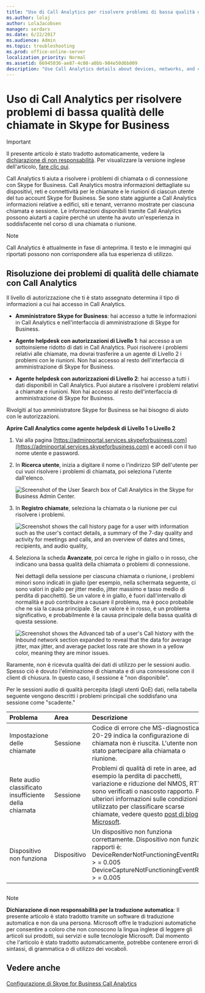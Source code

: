 ```yaml
---
title: "Uso di Call Analytics per risolvere problemi di bassa qualità delle chiamate in Skype for Business"
ms.author: lolaj
author: LolaJacobsen
manager: serdars
ms.date: 6/22/2017
ms.audience: Admin
ms.topic: troubleshooting
ms.prod: office-online-server
localization_priority: Normal
ms.assetid: 66945036-ae87-4c08-a0bb-984e50d6b009
description: "Use Call Analytics details about devices, networks, and connectivity to troubleshoot user problems with Skype for Business calls and meetings."
---
```


# Uso di Call Analytics per risolvere problemi di bassa qualità delle chiamate in Skype for Business

> [!IMPORTANT]
> Il presente articolo è stato tradotto automaticamente, vedere la [dichiarazione di non responsabilità](66945036-ae87-4c08-a0bb-984e50d6b009.md#MT_Footer). Per visualizzare la versione inglese dell'articolo, [fare clic qui](https://support.office.com/en-us/article/66945036-ae87-4c08-a0bb-984e50d6b009). 
  
Call Analytics ti aiuta a risolvere i problemi di chiamata o di connessione con Skype for Business. Call Analytics mostra informazioni dettagliate su dispositivi, reti e connettività per le chiamate e le riunioni di ciascun utente del tuo account Skype for Business. Se sono state aggiunte a Call Analytics informazioni relative a edifici, siti e tenant, verranno mostrate per ciascuna chiamata e sessione. Le informazioni disponibili tramite Call Analytics possono aiutarti a capire perché un utente ha avuto un'esperienza in soddisfacente nel corso di una chiamata o riunione. 
  
> [!NOTE]
> Call Analytics è attualmente in fase di anteprima. Il testo e le immagini qui riportati possono non corrispondere alla tua esperienza di utilizzo. 
  
## Risoluzione dei problemi di qualità delle chiamate con Call Analytics

Il livello di autorizzazione che ti è stato assegnato determina il tipo di informazioni a cui hai accesso in Call Analytics.
  
- **Amministratore Skype for Business**: hai accesso a tutte le informazioni in Call Analytics e nell'interfaccia di amministrazione di Skype for Business.
    
- **Agente helpdesk con autorizzazioni di Livello 1**: hai accesso a un sottoinsieme ridotto di dati in Call Analytics. Puoi risolvere i problemi relativi alle chiamate, ma dovrai trasferire a un agente di Livello 2 i problemi con le riunioni. Non hai accesso al resto dell'interfaccia di amministrazione di Skype for Business.
    
- **Agente helpdesk con autorizzazioni di Livello 2**: hai accesso a tutti i dati disponibili in Call Analytics. Puoi aiutare a risolvere i problemi relativi a chiamate e riunioni. Non hai accesso al resto dell'interfaccia di amministrazione di Skype for Business.
    
Rivolgiti al tuo amministratore Skype for Business se hai bisogno di aiuto con le autorizzazioni.
  
 **Aprire Call Analytics come agente helpdesk di Livello 1 o Livello 2**
  
1. Vai alla pagina [https://adminportal.services.skypeforbusiness.com](https://adminportal.services.skypeforbusiness.com) e accedi con il tuo nome utente e password.
    
2. In **Ricerca utente**, inizia a digitare il nome o l'indirizzo SIP dell'utente per cui vuoi risolvere i problemi di chiamata, poi seleziona l'utente dall'elenco.
    
    ![Screenshot of the User Search box of Call Analytics in the Skype for Business Admin Center.](../images/db52efc5-dac1-4623-ba72-41e42f0a0fb4.png)
  
3. In **Registro chiamate**, seleziona la chiamata o la riunione per cui risolvere i problemi.
    
    ![Screenshot shows the call history page for a user with information such as the user's contact details, a summary of the 7-day quality and activity for meetings and calls, and an overview of dates and times, recipients, and audio quality,](../images/aef80e09-3b37-46db-8e7b-8cf71712349b.png)
  
4. Seleziona la scheda **Avanzate**, poi cerca le righe in giallo o in rosso, che indicano una bassa qualità della chiamata o problemi di connessione. 
    
    Nei dettagli della sessione per ciascuna chiamata o riunione, i problemi minori sono indicati in giallo (per esempio, nella schermata seguente, ci sono valori in giallo per jitter medio, jitter massimo e tasso medio di perdita di pacchetti). Se un valore è in giallo, è fuori dall'intervallo di normalità e può contribuire a causare il problema, ma è poco probabile che ne sia la causa principale. Se un valore è in rosso, è un problema significativo, e probabilmente è la causa principale della bassa qualità di questa sessione. 
    
    ![Screenshot shows the Advanced tab of a user's Call history with the Inbound network section expanded to reveal that the data for average jitter, max jitter, and average packet loss rate are shown in a yellow color, meaning they are minor issues.](../images/13f314ce-97cf-4bd0-a147-14b177d07040.png)
  
Raramente, non è ricevuta qualità dei dati di utilizzo per le sessioni audio. Spesso ciò è dovuto l'eliminazione di chiamata e di una connessione con il client di chiusura. In questo caso, il sessione è "non disponibile".
  
Per le sessioni audio di qualità percepita (dagli utenti QoE) dati, nella tabella seguente vengono descritti i problemi principali che soddisfano una sessione come "scadente."
  
|**Problema**|**Area**|**Descrizione**|
|:-----|:-----|:-----|
|Impostazione delle chiamate  <br/> |Sessione  <br/> |Codice di errore che MS-diagnostica 20-29 indica la configurazione di chiamata non è riuscita. L'utente non è stato partecipare alla chiamata o riunione.  <br/> |
|Rete audio classificato insufficiente della chiamata  <br/> |Sessione  <br/> |Problemi di qualità di rete in aree, ad esempio la perdita di pacchetti, variazione e riduzione del NMOS, RTT, si sono verificati o nascosto rapporto. Per ulteriori informazioni sulle condizioni utilizzato per classificare scarse chiamate, vedere questo [post di blog di Microsoft](https://go.microsoft.com/fwlink/p/?linkid=852133).  <br/> |
|Dispositivo non funziona  <br/> |Dispositivo  <br/> | Un dispositivo non funziona correttamente. Dispositivo non funziona rapporti è: <br/>  DeviceRenderNotFunctioningEventRatio > = 0.005 <br/>  DeviceCaptureNotFunctioningEventRatio > = 0.005 <br/> |
   
## 
<a name="MT_Footer"> </a>

> [!NOTE]
> **Dichiarazione di non responsabilità per la traduzione automatica**: Il presente articolo è stato tradotto tramite un software di traduzione automatica e non da una persona. Microsoft offre le traduzioni automatiche per consentire a coloro che non conoscono la lingua inglese di leggere gli articoli sui prodotti, sui servizi e sulle tecnologie Microsoft. Dal momento che l'articolo è stato tradotto automaticamente, potrebbe contenere errori di sintassi, di grammatica o di utilizzo dei vocaboli. 
  
## Vedere anche
<a name="MT_Footer"> </a>

#### 

[Configurazione di Skype for Business Call Analytics](set-up-skype-for-business-call-analytics.md)

